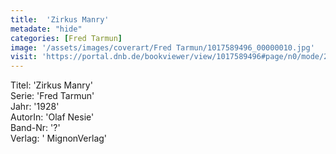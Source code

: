 ```yaml
---
title:  'Zirkus Manry'
metadate: "hide"
categories: [Fred Tarmun]
image: '/assets/images/coverart/Fred Tarmun/1017589496_00000010.jpg'
visit: 'https://portal.dnb.de/bookviewer/view/1017589496#page/n0/mode/2up'
---
```

Titel: 'Zirkus Manry' <br>
Serie: 'Fred Tarmun' <br>
Jahr: '1928' <br>
AutorIn: 'Olaf Nesie' <br>
Band-Nr: '?' <br>
Verlag: ' MignonVerlag'